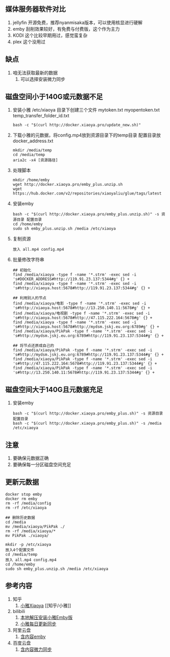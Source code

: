 ## 媒体服务器软件对比
1. jellyfin 开源免费，推荐nyanmisaka版本，可以使用核显进行硬解
2. emby 刮削效果较好，有免费与付费版，这个作为主力
3. KODI 这个比较早期用过，感觉蛮复杂
4. plex 这个没用过

## 缺点
1. 咱无法获取最新的数据
   1. 可以选择安装微力同步

## 磁盘空间小于140G或元数据不足
1. 安装小雅
   /etc/xiaoya 目录下创建三个文件 mytoken.txt myopentoken.txt temp_transfer_folder_id.txt
    ```
    bash -c "$(curl http://docker.xiaoya.pro/update_new.sh)"
    ```
2. 下载小雅的元数据，将config.mp4放到资源目录下的temp目录
   配置目录放 docker_address.txt
   ```
   mkdir /media/temp
   cd /media/temp
   aria2c -x4 [资源路径]
   ```
3. 处理脚本
   ```
   mkdir /home/emby
   wget http://docker.xiaoya.pro/emby_plus.unzip.sh
   wget https://hub.docker.com/v2/repositories/xiaoyaliu/glue/tags/latest
   ```
4. 安装emby
   ```
   bash -c "$(curl http://docker.xiaoya.pro/emby_plus.unzip.sh)" -s 资源目录 配置目录
   cd /home/emby
   sudo sh emby_plus.unzip.sh /media /etc/xiaoya
    ```
5. 复制资源
   ```
   放入 all.mp4 config.mp4
   ```
6. 批量修改字符串
    ```
   ## 初始化
    find /media/xiaoya -type f -name '*.strm' -exec sed -i 's#DOCKER_ADDRESS#http://119.91.23.137:5344#g' {} +
    find /media/xiaoya -type f -name '*.strm' -exec sed -i 's#http://xiaoya.host:5678#http://119.91.23.137:5344#g' {} +
   
   ## 利用别人的节点
    find /media/xiaoya/电影 -type f -name '*.strm' -exec sed -i 's#http://xiaoya.host:5678#http://13.250.140.11:5678#g' {} +
    find /media/xiaoya/电视剧 -type f -name '*.strm' -exec sed -i 's#http://xiaoya.host:5678#http://47.115.222.164:5678#g' {} +
    find /media/xiaoya -type f -name '*.strm' -exec sed -i 's#http://xiaoya.host:5678#http://mydsm.jskj.eu.org:6789#g' {} +
    find /media/xiaoya/PikPak -type f -name '*.strm' -exec sed -i 's#http://mydsm.jskj.eu.org:6789#http://119.91.23.137:5344#g' {} +
   
   ## 将节点还原成自己的
    find /media/xiaoya/PikPak -type f -name '*.strm' -exec sed -i 's#http://mydsm.jskj.eu.org:6789#http://119.91.23.137:5344#g' {} +
    find /media/xiaoya/PikPak -type f -name '*.strm' -exec sed -i 's#http://47.115.222.164:5678#http://119.91.23.137:5344#g' {} +
    find /media/xiaoya/PikPak -type f -name '*.strm' -exec sed -i 's#http://13.250.140.11:5678#http://119.91.23.137:5344#g' {} +
    ```

## 磁盘空间大于140G且元数据充足
1. 安装emby
   ```
   bash -c "$(curl http://docker.xiaoya.pro/emby_plus.sh)" -s 资源目录 配置目录
   bash -c "$(curl http://docker.xiaoya.pro/emby_plus.sh)" -s /media /etc/xiaoya
   ```

## 注意
1. 要确保元数据正确
2. 要确保每一分区磁盘空间充足

## 更新元数据
```
docker stop emby
docker rm emby
rm -rf /media/config
rm -rf /etc/xiaoya

## 删除历史数据
cd /media
mv /media/xiaoya/PikPak ./
rm -rf /media/xiaoya/*
mv PikPak ./xiaoya/

mkdir -p /etc/xiaoya
放入4个配置文件
cd /media/temp
放入 all.mp4 config.mp4
cd /home/emby
sudo sh emby_plus.unzip.sh /media /etc/xiaoya
```

## 参考内容
1. 知乎
   1. [小雅Xiaoya](https://zhuanlan.zhihu.com/p/673584505) [[知乎/小雅]]
2. bilibili
   1. [本地解压安装小雅Emby版](https://www.bilibili.com/video/BV1ii4y1v7E2)
   2. [小雅每日更新同步](https://www.bilibili.com/video/BV1Sw411G7cy)
3. 阿里云盘
   1. [含内容emby](https://www.aliyundrive.com/s/kFZYuw3DJwD)
4. 百度云盘
   1. [含内容微力同步](https://pan.baidu.com/s/1rgoMgMaRuxkWBr6am-t_Mg?pwd=w0yp)